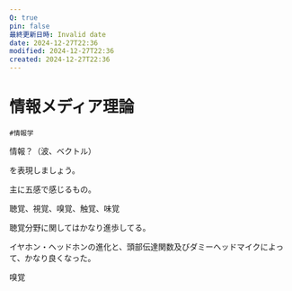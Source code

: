 ```yaml
---
Q: true
pin: false
最終更新日時: Invalid date
date: 2024-12-27T22:36
modified: 2024-12-27T22:36
created: 2024-12-27T22:36
---
```

# 情報メディア理論

`#情報学`

情報？（波、ベクトル）

を表現しましょう。

主に五感で感じるもの。

聴覚、視覚、嗅覚、触覚、味覚

聴覚分野に関してはかなり進歩してる。

イヤホン・ヘッドホンの進化と、頭部伝達関数及びダミーヘッドマイクによって、かなり良くなった。

嗅覚